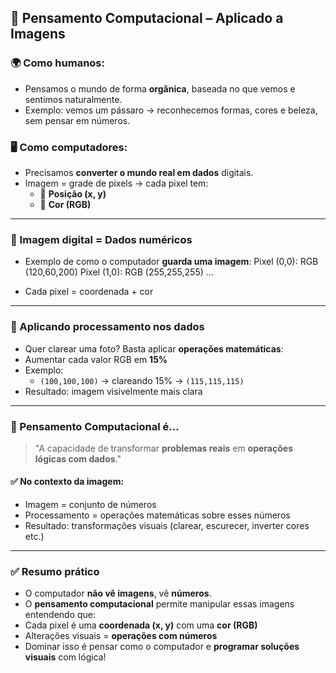 ## 🧠 Pensamento Computacional – Aplicado a Imagens

### 🌍 Como humanos:
- Pensamos o mundo de forma **orgânica**, baseada no que vemos e sentimos naturalmente.
- Exemplo: vemos um pássaro → reconhecemos formas, cores e beleza, sem pensar em números.

### 🖥️ Como computadores:
- Precisamos **converter o mundo real em dados** digitais.
- Imagem = grade de pixels → cada pixel tem:
  - 📍 **Posição (x, y)**
  - 🎨 **Cor (RGB)**

---

### 🧮 Imagem digital = Dados numéricos

- Exemplo de como o computador **guarda uma imagem**:
 Pixel (0,0): RGB (120,60,200) Pixel (1,0): RGB (255,255,255) ...

- Cada pixel = coordenada + cor

---

### 🔄 Aplicando **processamento** nos dados

- Quer clarear uma foto? Basta aplicar **operações matemáticas**:
- Aumentar cada valor RGB em **15%**
- Exemplo:
  - `(100,100,100)` → clareando 15% → `(115,115,115)`
- Resultado: imagem visivelmente mais clara

---

### 🧠 Pensamento Computacional é...

> "A capacidade de transformar **problemas reais** em **operações lógicas com dados**."

#### ✅ No contexto da imagem:
- Imagem = conjunto de números
- Processamento = operações matemáticas sobre esses números
- Resultado: transformações visuais (clarear, escurecer, inverter cores etc.)

---

### ✅ Resumo prático

- O computador **não vê imagens**, vê **números**.
- O **pensamento computacional** permite manipular essas imagens entendendo que:
- Cada pixel é uma **coordenada (x, y)** com uma **cor (RGB)**
- Alterações visuais = **operações com números**
- Dominar isso é pensar como o computador e **programar soluções visuais** com lógica!

